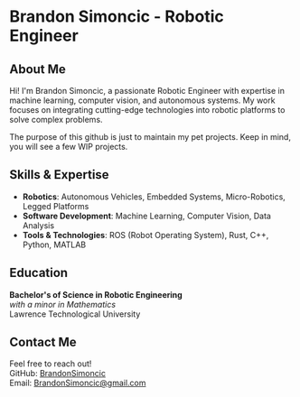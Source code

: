 # Brandon Simoncic - Robotic Engineer

## About Me
Hi! I'm Brandon Simoncic, a passionate Robotic Engineer with expertise in machine learning, computer vision, and autonomous systems. My work focuses on integrating cutting-edge technologies into robotic platforms to solve complex problems.

The purpose of this github is just to maintain my pet projects. Keep in mind, you will see a few WIP projects.

## Skills & Expertise
- **Robotics**: Autonomous Vehicles, Embedded Systems, Micro-Robotics, Legged Platforms  
- **Software Development**: Machine Learning, Computer Vision, Data Analysis  
- **Tools & Technologies**: ROS (Robot Operating System), Rust, C++, Python, MATLAB  

## Education
**Bachelor's of Science in Robotic Engineering**  
*with a minor in Mathematics*  
Lawrence Technological University

## Contact Me
Feel free to reach out!  
GitHub: [BrandonSimoncic](https://github.com/BrandonSimoncic)  
Email: BrandonSimoncic@gmail.com
